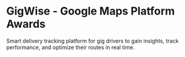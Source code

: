 # GigWise - Google Maps Platform Awards 
Smart delivery tracking platform for gig drivers to gain insights, track performance, and optimize their routes in real time. 
